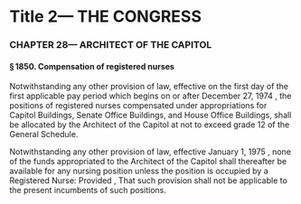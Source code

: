 
# Title 2— THE CONGRESS
### CHAPTER 28— ARCHITECT OF THE CAPITOL
#### § 1850. Compensation of registered nurses

Notwithstanding any other provision of law, effective on the first day of the first applicable pay period which begins on or after December 27, 1974 , the positions of registered nurses compensated under appropriations for Capitol Buildings, Senate Office Buildings, and House Office Buildings, shall be allocated by the Architect of the Capitol at not to exceed grade 12 of the General Schedule.

Notwithstanding any other provision of law, effective January 1, 1975 , none of the funds appropriated to the Architect of the Capitol shall thereafter be available for any nursing position unless the position is occupied by a Registered Nurse: Provided , That such provision shall not be applicable to the present incumbents of such positions.
